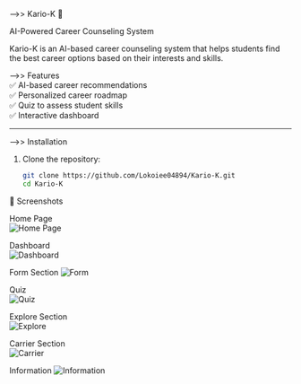 -->> Kario-K 🚀  

 AI-Powered Career Counseling System  

Kario-K is an AI-based career counseling system that helps students find the best career options based on their interests and skills.  



-->> Features  
✅ AI-based career recommendations  
✅ Personalized career roadmap  
✅ Quiz to assess student skills  
✅ Interactive dashboard  

---

-->> Installation  

1. Clone the repository: 
   ```sh
   git clone https://github.com/Lokoiee04894/Kario-K.git
   cd Kario-K


📸 Screenshots  

 Home Page  
![Home Page](screenshot1.png)  

 Dashboard  
![Dashboard](screenshot2.png)  

 Form Section 
![Form](screenshot3.png)  

 Quiz  
![Quiz](screenshot4.png)  

 Explore Section  
![Explore](screenshot5.png)  

 Carrier Section  
![Carrier](screenshot6.png)  

 Information
![Information](screenshot7.png)  
